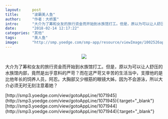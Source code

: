```yaml
---
layout:     post
title:      "波霸美人鱼"
author:     "作者：大桥薰"
intro:      "大介为了筹和女友的旅行资金而开始到水族馆打工。但是，原以为可以让人舒压的水族馆内部，竟然是出乎意料的严苛？而在这严苛又辛苦的生活当中，支撑他的是比他年长的饲养人员，阿忍。大胸部又少根筋的眼镜大姊，因为不会游泳，所以大介必须无时无刻注意着她？"
date:       "2018-02-14 12:17:22"
categories: "其他"
tags:       "美人鱼"
image:      "http://smp.yoedge.com/smp-app/resource/viewImage/1002526appline.png"
---
```

<div style="text-align: center">
<p><img src="http://smp.yoedge.com/smp-app/resource/viewImage/1002526appline.png"/></p>
</div>
<p class="post-meta">
<span>大介为了筹和女友的旅行资金而开始到水族馆打工。但是，原以为可以让人舒压的水族馆内部，竟然是出乎意料的严苛？而在这严苛又辛苦的生活当中，支撑他的是比他年长的饲养人员，阿忍。大胸部又少根筋的眼镜大姊，因为不会游泳，所以大介必须无时无刻注意着她？</span>
</p>
[http://smp3.yoedge.com/view/gotoAppLine/1071945](http://smp3.yoedge.com/view/gotoAppLine/1071945){:target="_blank"}
[http://smp3.yoedge.com/view/gotoAppLine/1071944](http://smp3.yoedge.com/view/gotoAppLine/1071944){:target="_blank"}


